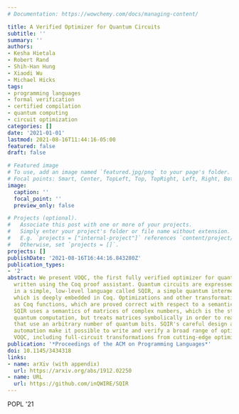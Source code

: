 ```yaml
---
# Documentation: https://wowchemy.com/docs/managing-content/

title: A Verified Optimizer for Quantum Circuits
subtitle: ''
summary: ''
authors:
- Kesha Hietala
- Robert Rand
- Shih-Han Hung
- Xiaodi Wu
- Michael Hicks
tags:
- programming languages
- formal verification
- certified compilation
- quantum computing
- circuit optimization
categories: []
date: '2021-01-01'
lastmod: 2021-08-16T11:44:16-05:00
featured: false
draft: false

# Featured image
# To use, add an image named `featured.jpg/png` to your page's folder.
# Focal points: Smart, Center, TopLeft, Top, TopRight, Left, Right, BottomLeft, Bottom, BottomRight.
image:
  caption: ''
  focal_point: ''
  preview_only: false

# Projects (optional).
#   Associate this post with one or more of your projects.
#   Simply enter your project's folder or file name without extension.
#   E.g. `projects = ["internal-project"]` references `content/project/deep-learning/index.md`.
#   Otherwise, set `projects = []`.
projects: []
publishDate: '2021-08-16T16:44:16.843280Z'
publication_types:
- '2'
abstract: We present VOQC, the first fully verified optimizer for quantum circuits,
  written using the Coq proof assistant. Quantum circuits are expressed as programs
  in a simple, low-level language called SQIR, a simple quantum intermediate representation,
  which is deeply embedded in Coq. Optimizations and other transformations are expressed
  as Coq functions, which are proved correct with respect to a semantics of SQIR programs.
  SQIR uses a semantics of matrices of complex numbers, which is the standard for
  quantum computation, but treats matrices symbolically in order to reason about programs
  that use an arbitrary number of quantum bits. SQIR's careful design and our provided
  automation make it possible to write and verify a broad range of optimizations in
  VOQC, including full-circuit transformations from cutting-edge optimizers.
publication: '*Proceedings of the ACM on Programming Languages*'
doi: 10.1145/3434318
links:
- name: arXiv (with appendix)
  url: https://arxiv.org/abs/1912.02250
- name: URL
  url: https://github.com/inQWIRE/SQIR
---
```

POPL '21
